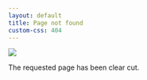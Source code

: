 ```yaml
---
layout: default
title: Page not found
custom-css: 404
---
```


<script>
var redirects = [
    {%- for demo in site.data.demos -%}
    {
        from: "/{% if demo.shortcut %}{{ demo.shortcut }}{% else %}{{ demo.href }}{% endif %}",
        {%- if demo.href contains "//" -%}
        to: "{{ demo.href }}"
        {%- else -%}
        to: "{{ site.baseurl }}/demos/{{ demo.href }}"
        {%- endif -%}
    },
    {%- endfor -%}
];

redirects.forEach(function(item) {
    if (location.pathname == item.from) {
        location.href = item.to;
    }
});
</script>

<div>
    <img class="clearcut" src="{{ '/assets/site/404.jpg' | relative_url }}" />
</div>

The requested page has been clear cut.
